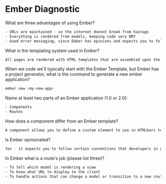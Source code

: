 # Ember Diagnostic

What are three advantages of using Ember?

```sh
- URLs are maintained - so the internet doesnt break from hastags
- Everything is rendered from models, keeping code very DRY
- Good error messaging, since Ember has opinions and expects you to follow certain conventions
```

What is the templating system used in Ember?

```sh
All pages are rendered with HTML templates that are assembled upon the client updating a view state, rather than all view states explcitly typed out in full HTML.  Instead of handlebars.js, HTMLbars is used for all HTML.
```

When we code we'll typically start with the Ember Template, but Ember has a
project generator, what is the command to generate a new ember application?

```sh
ember new <my-new-app>
```

Name at least two parts of an Ember application (1.0 or 2.0):

```sh
- Components
- Routes
```

How does a component differ from an Ember template?

```sh
A component allows you to define a custom element to use in HTMLbars templates, instead of having to re-use the same chunk of vanilla HTML each time you want to display something in a certain way.  A component is used in an ember template.
```

Is Ember opinionated?

```sh
Yes - it expects you to follow certain conventions that developers in general and the develiopers of Ember in particular have ecided are important and worthwhile.
```

In Ember what is a route's job (please list three)?

```sh
- To tell which model is rendering a view
- To know what URL to display to the client
- To handle actions that can change a model or transition to a new route
```
